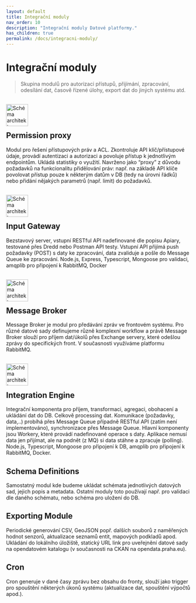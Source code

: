 ```yaml
---
layout: default
title: Integrační moduly 
nav_order: 10
description: "Integrační moduly Datové platformy."
has_children: true
permalink: /docs/integracni-moduly/
---
```


# Integrační moduly

> Skupina modulů pro autorizaci přístupů, přijímání, zpracování, odesílání dat, časově řízené úlohy, export dat do jiných systému atd.

<img src="/golemio-docs/assets/images/logos/DP_icon_permission_proxy.svg" alt="Schéma architektury" style="height: 60px; 
margin-top: 1rem;
margin-bottom: -1rem;"/>

## Permission proxy

Modul pro řešení přístupových práv a ACL. Zkontroluje API klíč/přístupové údaje, provádí autentizaci a autorizaci a povoluje přístup k jednotlivým endpointům. Ukládá statistiky o využití. Navrženo jako “proxy” z důvodu požadavků na funkcionalitu přidělování práv: např. na základě API klíče povolovat přístup pouze k některým datům v DB (tedy na úrovni řádků) nebo přidání nějakých parametrů (např. limit) do požadavků.

<img src="/golemio-docs/assets/images/logos/DP_icon_input_gateway.svg" alt="Schéma architektury" style="height: 60px; 
margin-top: 1rem;
margin-bottom: -1rem;"/>

## Input Gateway

Bezstavový server, vstupní RESTful API nadefinované dle popisu Apiary, testované přes Dredd nebo Postman API testy. Vstupní API přijímá push požadavky (POST) s daty ke zpracování, data zvaliduje a pošle do Message Queue ke zpracování.
Node.js, Express, Typescript, Mongoose pro validaci, amqplib pro připojení k RabbitMQ, Docker

<img src="/golemio-docs/assets/images/logos/DP_icon_message_broker.svg" alt="Schéma architektury" style="height: 60px; 
margin-top: 1rem;
margin-bottom: -1rem;"/>

## Message Broker

Message Broker je modul pro předávání zpráv ve frontovém systému. Pro různé datové sady definujeme různě komplexní workflow a právě Message Broker slouží pro příjem dat/úkolů přes Exchange servery, které odešlou zprávy do specifických front. V současnosti využíváme platformu RabbitMQ. 

<img src="/golemio-docs/assets/images/logos/DP_icon_integration_engine.svg" alt="Schéma architektury" style="height: 60px; 
margin-top: 1rem;
margin-bottom: -1rem;"/>

## Integration Engine

Integrační komponenta pro příjem, transformaci, agregaci, obohacení a ukládání dat do DB. Celkově processing dat. Komunikace (požadavky, data,..) probíhá přes Message Queue případně RESTful API (zatím není implementováno), synchronizace přes Message Queue. Hlavní komponenty jsou Workery, které provádí nadefinované operace s daty. Aplikace nemusí data jen přijímat, ale na podnět (z MQ) si data stáhne a zpracuje (polling).
Node.js, Typescript, Mongoose pro připojení k DB, amqplib pro připojení k RabbitMQ, Docker.

## Schema Definitions

Samostatný modul kde budeme ukládat schémata jednotlivých datových sad, jejich popis a metadata. Ostatní moduly toto používají např. pro validaci dle daného schématu, nebo schéma pro uložení do DB.

## Exporting Module

Periodické generování CSV, GeoJSON popř. dalších souborů z naměřených hodnot senzorů, aktualizace seznamů entit, mapových podkladů apod. Ukládání do lokálního úložiště, statický URL link pro uveřejnění datové sady na opendatovém katalogu (v současnosti na CKAN na opendata.praha.eu).

## Cron

Cron generuje v dané časy zprávu bez obsahu do fronty, slouží jako trigger pro spouštění některých úkonů systému (aktualizace dat, spouštění výpočtů apod.).
